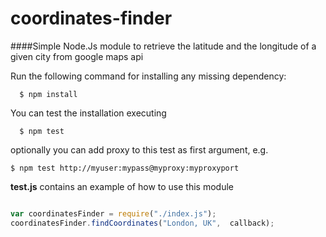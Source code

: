 # coordinates-finder

####Simple Node.Js module to retrieve the latitude and the longitude of a given city from google maps api

Run the following command for installing any missing dependency:

```
  $ npm install
```

You can test the installation executing 
```
  $ npm test 
```
optionally you can add proxy to this test as first argument, e.g. 
```
$ npm test http://myuser:mypass@myproxy:myproxyport
```

**test.js** contains an example of how to use this module
```JavaScript

var coordinatesFinder = require("./index.js");
coordinatesFinder.findCoordinates("London, UK",  callback);
```
